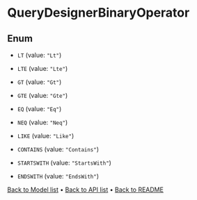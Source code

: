 

# QueryDesignerBinaryOperator

## Enum


* `LT` (value: `"Lt"`)

* `LTE` (value: `"Lte"`)

* `GT` (value: `"Gt"`)

* `GTE` (value: `"Gte"`)

* `EQ` (value: `"Eq"`)

* `NEQ` (value: `"Neq"`)

* `LIKE` (value: `"Like"`)

* `CONTAINS` (value: `"Contains"`)

* `STARTSWITH` (value: `"StartsWith"`)

* `ENDSWITH` (value: `"EndsWith"`)



[Back to Model list](../README.md#documentation-for-models) &#8226; [Back to API list](../README.md#documentation-for-api-endpoints) &#8226; [Back to README](../README.md)


